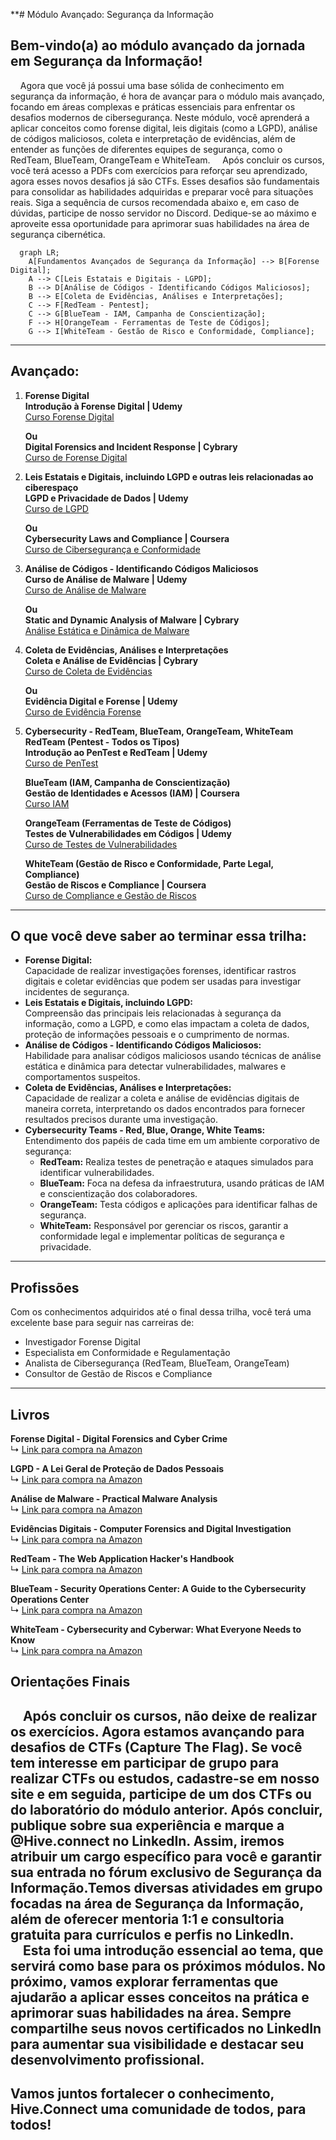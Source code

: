 **# Módulo Avançado: Segurança da Informação

## Bem-vindo(a) ao módulo avançado da jornada em Segurança da Informação!  
&nbsp;&nbsp;&nbsp;&nbsp;Agora que você já possui uma base sólida de conhecimento em segurança da informação, é hora de avançar para o módulo mais avançado, focando em áreas complexas e práticas essenciais para enfrentar os desafios modernos de cibersegurança. Neste módulo, você aprenderá a aplicar conceitos como forense digital, leis digitais (como a LGPD), análise de códigos maliciosos, coleta e interpretação de evidências, além de entender as funções de diferentes equipes de segurança, como o RedTeam, BlueTeam, OrangeTeam e WhiteTeam.
&nbsp;&nbsp;&nbsp;&nbsp;Após concluir os cursos, você terá acesso a PDFs com exercícios para reforçar seu aprendizado, agora esses novos desafios já são CTFs. Esses desafios são fundamentais para consolidar as habilidades adquiridas e preparar você para situações reais. Siga a sequência de cursos recomendada abaixo e, em caso de dúvidas, participe de nosso servidor no Discord. Dedique-se ao máximo e aproveite essa oportunidade para aprimorar suas habilidades na área de segurança cibernética.

```mermaid
  graph LR;
    A[Fundamentos Avançados de Segurança da Informação] --> B[Forense Digital];
    A --> C[Leis Estatais e Digitais - LGPD];
    B --> D[Análise de Códigos - Identificando Códigos Maliciosos];
    B --> E[Coleta de Evidências, Análises e Interpretações];
    C --> F[RedTeam - Pentest];
    C --> G[BlueTeam - IAM, Campanha de Conscientização];
    F --> H[OrangeTeam - Ferramentas de Teste de Códigos];
    G --> I[WhiteTeam - Gestão de Risco e Conformidade, Compliance];
```
---

## Avançado:

1. **Forense Digital**  
   **Introdução à Forense Digital | Udemy**  
   [Curso Forense Digital](https://www.udemy.com/course/digital-forensics-foundations/)

   **Ou**  
   **Digital Forensics and Incident Response | Cybrary**  
   [Curso de Forense Digital](https://www.cybrary.it/course/digital-forensics-and-incident-response/)

2. **Leis Estatais e Digitais, incluindo LGPD e outras leis relacionadas ao ciberespaço**  
   **LGPD e Privacidade de Dados | Udemy**  
   [Curso de LGPD](https://www.udemy.com/course/lgpd-lei-geral-de-protecao-de-dados-pessoais/)

   **Ou**  
   **Cybersecurity Laws and Compliance | Coursera**  
   [Curso de Cibersegurança e Conformidade](https://www.coursera.org/learn/cybersecurity-laws)

3. **Análise de Códigos - Identificando Códigos Maliciosos**  
   **Curso de Análise de Malware | Udemy**  
   [Curso de Análise de Malware](https://www.udemy.com/course/malware-analysis/)

   **Ou**  
   **Static and Dynamic Analysis of Malware | Cybrary**  
   [Análise Estática e Dinâmica de Malware](https://www.cybrary.it/course/malware-analysis/)

4. **Coleta de Evidências, Análises e Interpretações**  
   **Coleta e Análise de Evidências | Cybrary**  
   [Curso de Coleta de Evidências](https://www.cybrary.it/course/evidence-collection/)

   **Ou**  
   **Evidência Digital e Forense | Udemy**  
   [Curso de Evidência Forense](https://www.udemy.com/course/digital-evidence-collection-forensics/)

5. **Cybersecurity - RedTeam, BlueTeam, OrangeTeam, WhiteTeam**  
   **RedTeam (Pentest - Todos os Tipos)**  
   **Introdução ao PenTest e RedTeam | Udemy**  
   [Curso de PenTest](https://www.udemy.com/course/ethical-hacking-the-complete-course/)

   **BlueTeam (IAM, Campanha de Conscientização)**  
   **Gestão de Identidades e Acessos (IAM) | Coursera**  
   [Curso IAM](https://www.coursera.org/learn/identity-access-management)

   **OrangeTeam (Ferramentas de Teste de Códigos)**  
   **Testes de Vulnerabilidades em Códigos | Udemy**  
   [Curso de Testes de Vulnerabilidades](https://www.udemy.com/course/penetration-testing-vulnerabilities/)

   **WhiteTeam (Gestão de Risco e Conformidade, Parte Legal, Compliance)**  
   **Gestão de Riscos e Compliance | Coursera**  
   [Curso de Compliance e Gestão de Riscos](https://www.coursera.org/learn/risk-management-compliance)

---

## O que você deve saber ao terminar essa trilha:

- **Forense Digital:**  
   Capacidade de realizar investigações forenses, identificar rastros digitais e coletar evidências que podem ser usadas para investigar incidentes de segurança.
- **Leis Estatais e Digitais, incluindo LGPD:**  
   Compreensão das principais leis relacionadas à segurança da informação, como a LGPD, e como elas impactam a coleta de dados, proteção de informações pessoais e o cumprimento de normas.
- **Análise de Códigos - Identificando Códigos Maliciosos:**  
   Habilidade para analisar códigos maliciosos usando técnicas de análise estática e dinâmica para detectar vulnerabilidades, malwares e comportamentos suspeitos.
- **Coleta de Evidências, Análises e Interpretações:**  
   Capacidade de realizar a coleta e análise de evidências digitais de maneira correta, interpretando os dados encontrados para fornecer resultados precisos durante uma investigação.
- **Cybersecurity Teams - Red, Blue, Orange, White Teams:**  
   Entendimento dos papéis de cada time em um ambiente corporativo de segurança:
   - **RedTeam:** Realiza testes de penetração e ataques simulados para identificar vulnerabilidades.
   - **BlueTeam:** Foca na defesa da infraestrutura, usando práticas de IAM e conscientização dos colaboradores.
   - **OrangeTeam:** Testa códigos e aplicações para identificar falhas de segurança.
   - **WhiteTeam:** Responsável por gerenciar os riscos, garantir a conformidade legal e implementar políticas de segurança e privacidade.

---

## Profissões  
Com os conhecimentos adquiridos até o final dessa trilha, você terá uma excelente base para seguir nas carreiras de:

- Investigador Forense Digital  
- Especialista em Conformidade e Regulamentação  
- Analista de Cibersegurança (RedTeam, BlueTeam, OrangeTeam)  
- Consultor de Gestão de Riscos e Compliance

---

## Livros

**Forense Digital - Digital Forensics and Cyber Crime**  
↳ [Link para compra na Amazon](https://www.amazon.com.br/Digital-Forensics-Cyber-Crime-Principles/dp/0128030723)

**LGPD - A Lei Geral de Proteção de Dados Pessoais**  
↳ [Link para compra na Amazon](https://www.amazon.com.br/LGPD-Geral-Proteção-Dados-Pessoais/dp/6555527383)

**Análise de Malware - Practical Malware Analysis**  
↳ [Link para compra na Amazon](https://www.amazon.com.br/Practical-Malware-Analysis-Dissecting-Malicious/dp/1593272899)

**Evidências Digitais - Computer Forensics and Digital Investigation**  
↳ [Link para compra na Amazon](https://www.amazon.com.br/Computer-Forensics-Digital-Investigation-Miller/dp/0367335326)

**RedTeam - The Web Application Hacker's Handbook**  
↳ [Link para compra na Amazon](https://www.amazon.com.br/Web-Application-Hackers-Handbook-Exploiting/dp/1118026470)

**BlueTeam - Security Operations Center: A Guide to the Cybersecurity Operations Center**  
↳ [Link para compra na Amazon](https://www.amazon.com.br/Security-Operations-Center-Cybersecurity/dp/012805201X)

**WhiteTeam - Cybersecurity and Cyberwar: What Everyone Needs to Know**  
↳ [Link para compra na Amazon](https://www.amazon.com.br/Cybersecurity-Cyberwar-Everyone-Needs-Know/dp/0199918098)


## Orientações Finais
&nbsp;&nbsp;&nbsp;&nbsp;Após concluir os cursos, não deixe de realizar os exercícios. Agora estamos avançando para desafios de CTFs (Capture The Flag). Se você tem interesse em participar de grupo para realizar CTFs ou estudos, cadastre-se em nosso site e em seguida, participe de um dos CTFs ou do laboratório do módulo anterior. Após concluir, publique sobre sua experiência e marque a @Hive.connect no LinkedIn. Assim, iremos atribuir um cargo específico para você e garantir sua entrada no fórum exclusivo de Segurança da Informação.Temos diversas atividades em grupo focadas na área de Segurança da Informação, além de oferecer mentoria 1:1 e consultoria gratuita para currículos e perfis no LinkedIn.
&nbsp;&nbsp;&nbsp;&nbsp;Esta foi uma introdução essencial ao tema, que servirá como base para os próximos módulos. No próximo, vamos explorar ferramentas que ajudarão a aplicar esses conceitos na prática e aprimorar suas habilidades na área. Sempre compartilhe seus novos certificados no LinkedIn para aumentar sua visibilidade e destacar seu desenvolvimento profissional.  
---  

## Vamos juntos fortalecer o conhecimento, Hive.Connect uma comunidade de todos, para todos!
